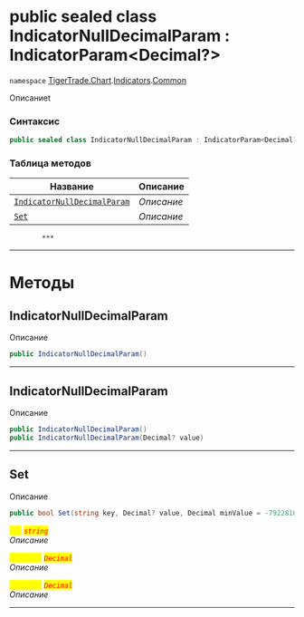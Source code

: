 
# public sealed class IndicatorNullDecimalParam : IndicatorParam<Decimal?>
`namespace` [TigerTrade.Chart](../../../TigerTrade.Chart.md).[Indicators](../../../TigerTrade.Chart/Indicators.md).[Common](../../../TigerTrade.Chart/Indicators/Common.md)



Описаниеt

### Синтаксис
```csharp
public sealed class IndicatorNullDecimalParam : IndicatorParam<Decimal?>
```


### Таблица методов
| Название | Описание |
| --- | --- |
| [`IndicatorNullDecimalParam`](./IndicatorNullDecimalParam.cs/Методы/IndicatorNullDecimalParam.md) | *Описание* |
| [`Set`](./IndicatorNullDecimalParam.cs/Методы/Set.md) | *Описание* |




            ***
  ***
  # Методы

## IndicatorNullDecimalParam
Описание

```csharp
public IndicatorNullDecimalParam()
```

***                

## IndicatorNullDecimalParam
Описание

```csharp
public IndicatorNullDecimalParam()
public IndicatorNullDecimalParam(Decimal? value)
```

***                

## Set
Описание

```csharp
public bool Set(string key, Decimal? value, Decimal minValue = -79228162514264337593543950335M, Decimal maxValue = 79228162514264337593543950335M)
```

<mark style="color:yellow;">`key`</mark> <mark style="color:red;">*`string`*</mark>  
 *Описание*  

<mark style="color:yellow;">`minValue`</mark> <mark style="color:red;">*`Decimal`*</mark>  
 *Описание*  

<mark style="color:yellow;">`maxValue`</mark> <mark style="color:red;">*`Decimal`*</mark>  
 *Описание*  


***                


